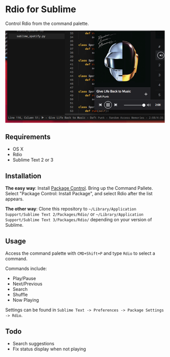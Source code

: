 Rdio for Sublime
===============

Control Rdio from the command palette.

![screenshot](screenshot.png)

Requirements
------------
* OS X
* Rdio
* Sublime Text 2 or 3

Installation
-------
**The easy way**: Install [Package Control](https://sublime.wbond.net/installation). Bring up the Command Pallete. Select "Package Control: Install Package", and select Rdio after the list appears.

**The other way**: Clone this repository to `~/Library/Application Support/Sublime Text 2/Packages/Rdio/` or `~/Library/Application Support/Sublime Text 3/Packages/Rdio/` depending on your version of Sublime.

Usage
-----
Access the command palette with `CMD+Shift+P` and type `Rdio` to select a command.

Commands include:
* Play/Pause
* Next/Previous
* Search
* Shuffle
* Now Playing

Settings can be found in `Sublime Text -> Preferences -> Package Settings -> Rdio`. 

Todo
----
- Search suggestions
- Fix status display when not playing